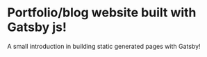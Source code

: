 # Portfolio/blog website built with Gatsby js!


A small introduction in building static generated pages with Gatsby!
